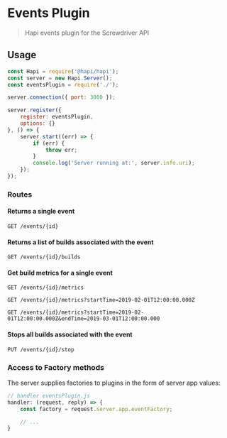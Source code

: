 # Events Plugin
> Hapi events plugin for the Screwdriver API

## Usage

```javascript
const Hapi = require('@hapi/hapi');
const server = new Hapi.Server();
const eventsPlugin = require('./');

server.connection({ port: 3000 });

server.register({
    register: eventsPlugin,
    options: {}
}, () => {
    server.start((err) => {
        if (err) {
            throw err;
        }
        console.log('Server running at:', server.info.uri);
    });
});

```

### Routes

#### Returns a single event
`GET /events/{id}`

#### Returns a list of builds associated with the event
`GET /events/{id}/builds`

#### Get build metrics for a single event
`GET /events/{id}/metrics`

`GET /events/{id}/metrics?startTime=2019-02-01T12:00:00.000Z`

`GET /events/{id}/metrics?startTime=2019-02-01T12:00:00.000Z&endTime=2019-03-01T12:00:00.000`

#### Stops all builds associated with the event
`PUT /events/{id}/stop`


### Access to Factory methods
The server supplies factories to plugins in the form of server app values:

```js
// handler eventsPlugin.js
handler: (request, reply) => {
    const factory = request.server.app.eventFactory;

    // ...
}
```
